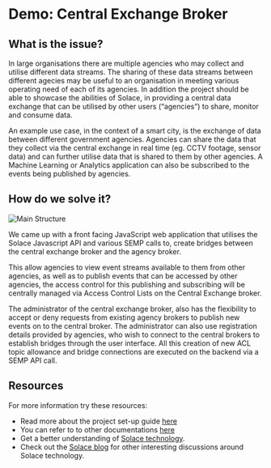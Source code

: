 # Demo: Central Exchange Broker

## What is the issue?
In large organisations there are multiple agencies who may collect and utilise different data streams. The sharing of these data streams between different agecies may be useful to an organisation in meeting various operating need of each of its agencies. In addition the project should be able to showcase the abilities of Solace, in providing a central data exchange that can be utilised by other users (“agencies”) to share, monitor and consume data.

An example use case, in the context of a smart city, is the exchange of data between different government agencies. Agencies can share the data that they collect via the central exchange in real time (eg. CCTV footage, sensor data) and can further utilise data that is shared to them by other agencies. A Machine Learning or Analytics application can also be subscribed to the events being published by agencies.

## How do we solve it?
![Main Structure](https://github.com/teck157713/presalesprototype/blob/master/Application/image/example.jpg)

We came up with a front facing JavaScript web application that utilises the Solace Javascript API and various SEMP calls to, create bridges between the central exchange broker and the agency broker.

This allow agencies to view event streams available to them from other agencies, as well as to publish events that can be accessed by other agencies, the access control for this publishing and subscribing will be centrally managed via Access Control Lists on the Central Exchange broker.

The administrator of the central exchange broker, also has the flexibility to accept or deny requests from existing agency brokers to publish new events on to the central broker. The administrator can also use registration details provided by agencies, who wish to connect to the central brokers to establish bridges through the user interface. All this creation of new ACL topic allowance and bridge connections are executed on the backend via a SEMP API call.

## Resources
For more information try these resources:
- Read more about the project set-up guide [here](https://github.com/teck157713/presalesprototype/blob/master/Documentations/set_up.pptx)
- You can refer to to other documentations [here](https://github.com/teck157713/presalesprototype/blob/master/Documentations)
- Get a better understanding of [Solace technology](https://docs.solace.com/All-Docs.htm).
- Check out the [Solace blog](https://solace.com/blog/) for other interesting discussions around Solace technology.

